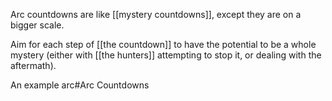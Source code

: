 
Arc countdowns are like [[mystery countdowns]], except they are on a bigger scale.

Aim for each step of [[the countdown]] to have the potential to be a whole mystery (either with [[the hunters]] attempting to stop it, or dealing with the aftermath).

An example arc#Arc Countdowns
